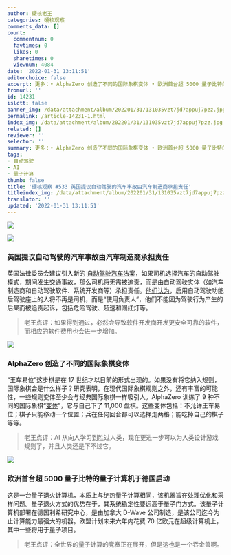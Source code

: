 ```yaml
---
author: 硬核老王
categories: 硬核观察
comments_data: []
count:
  commentnum: 0
  favtimes: 0
  likes: 0
  sharetimes: 0
  viewnum: 4084
date: '2022-01-31 13:11:51'
editorchoice: false
excerpt: 更多：• AlphaZero 创造了不同的国际象棋变体 • 欧洲首台超 5000 量子比特的量子计算机于德国启动
fromurl: ''
id: 14231
islctt: false
banner_img: /data/attachment/album/202201/31/131035vzt7jd7appuj7pzz.jpg
permalink: /article-14231-1.html
index_img: /data/attachment/album/202201/31/131035vzt7jd7appuj7pzz.jpg
related: []
reviewer: ''
selector: ''
summary: 更多：• AlphaZero 创造了不同的国际象棋变体 • 欧洲首台超 5000 量子比特的量子计算机于德国启动
tags:
- 自动驾驶
- AI
- 量子计算
thumb: false
title: '硬核观察 #533 英国提议自动驾驶的汽车事故由汽车制造商承担责任'
titleindex_img: /data/attachment/album/202201/31/131035vzt7jd7appuj7pzz.jpg
translator: ''
updated: '2022-01-31 13:11:51'
---
```


![](/data/attachment/album/202201/31/131035vzt7jd7appuj7pzz.jpg)


![](/data/attachment/album/202201/31/131044vscscckc62q5tebg.jpg)


### 英国提议自动驾驶的汽车事故由汽车制造商承担责任


英国法律委员会建议引入新的 [自动驾驶汽车法案](https://www.lawcom.gov.uk/legal-reforms-to-allow-safe-introduction-of-automated-vehicles-announced/)，如果司机选择汽车的自动驾驶模式，期间发生交通事故，那么司机将无需被追责，而是由自动驾驶实体（如汽车制造商和自动驾驶软件、系统开发商等）承担责任。[他们认为](https://www.lexology.com/library/detail.aspx?g=fb37cb52-b695-4373-aa9e-6387b6ea8dfb)，启用自动驾驶功能后驾驶座上的人将不再是司机，而是“使用负责人”，他们不能因为驾驶行为产生的后果而被追责起诉，包括危险驾驶、超速和闯红灯等。



> 
> 老王点评：如果得到通过，必然会导致软件开发商开发更安全可靠的软件，而相应的软件费用也会进一步增加。
> 
> 
> 


![](/data/attachment/album/202201/31/131101v5kr7ek26xbyj77r.jpg)


### AlphaZero 创造了不同的国际象棋变体


“王车易位”这步棋是在 17 世纪才以目前的形式出现的。如果没有将它纳入规则，国际象棋会是什么样子？研究表明，在现代国际象棋规则之外，还有丰富的可能性，一些规则变体至少会与经典国际象棋一样吸引人。AlphaZero 训练了 9 种不同的国际象棋“[变体](https://cacm.acm.org/magazines/2022/2/258230-reimagining-chess-with-alphazero/fulltext)”，它与自己下了 11,000 盘棋。这些变体包括：不允许王车易位；棋子只能移动一个位置；兵在任何回合都可以选择走两格；能吃掉自己的棋子等等。



> 
> 老王点评：AI 从向人学习到胜过人类，现在更进一步可以为人类设计游戏规则了，并且人类还是下不过它。
> 
> 
> 


![](/data/attachment/album/202201/31/131122ljpctz93ij39f0in.jpg)


### 欧洲首台超 5000 量子比特的量子计算机于德国启动


这是一台量子退火计算机，本质上与绝热量子计算相同，该机器旨在处理优化和采样问题。量子退火方式的优势在于，其系统稳定性要远高于量子门方式。该量子计算机部署在德国利希研究中心，是由加拿大 D-Wave 公司制造，是该公司迄今为止计算能力最强大的机器。欧盟计划未来六年内花费 70 亿欧元在超级计算机上，其中一些将用于量子项目。



> 
> 老王点评：全世界的量子计算的竞赛正在展开，但是这也是一个吞金兽啊。
> 
> 
>